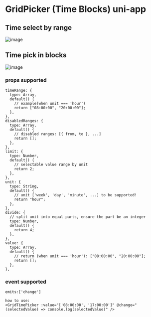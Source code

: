 # GridPicker (Time Blocks) uni-app

## Time select by range
![image](https://github.com/user-attachments/assets/1314921e-f664-4d06-804e-655b115bdce9)

## Time pick in blocks
![image](https://github.com/user-attachments/assets/4bf10673-b3c8-4683-b9b8-6fce2cae6fb0)

### props supported
```
timeRange: {
  type: Array,
  default() {
    // example(when unit === 'hour')
    return ["08:00:00", "20:00:00"];
  },
},
disabledRanges: {
  type: Array,
  default() {
    // disabled ranges: [{ from, to }, ...]
    return [];
  },
},
limit: {
  type: Number,
  default() {
    // selectable value range by unit
    return 2;
  },
},
unit: {
  type: String,
  default() {
    // unit ['week', 'day', 'minute', ...] to be supported!
    return "hour";
  },
},
divide: {
  // split unit into equal parts, ensure the part be an integer
  type: Number,
  default() {
    return 4;
  },
},
value: {
  type: Array,
  default() {
    // return (when unit === 'hour'): ["08:00:00", "20:00:00"];
    return [];
  },
},
```
### event supported

```
emits:['change']

how to use:
<GridTimePicker :value="['08:00:00', '17:00:00']" @change="(selectedValue) => console.log(selectedValue)" />
```
